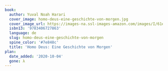 ```yaml
---
book:
  author: Yuval Noah Harari
  cover_image: homo-deus-eine-geschichte-von-morgen.jpg
  cover_image_url: https://images-na.ssl-images-amazon.com/images/I/61eoex7+qtL.jpg
  isbn13: '9783406727863'
  language: de
  slug: homo-deus-eine-geschichte-von-morgen
  spine_color: '#7e848c'
  title: 'Homo Deus: Eine Geschichte von Morgen'
plan:
  date_added: '2020-10-04'
  gone: λ
---
```

